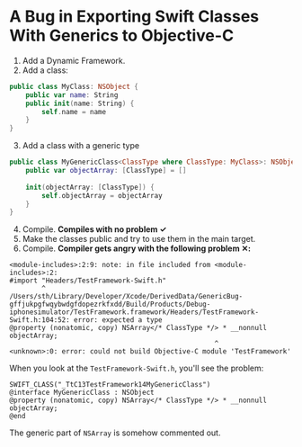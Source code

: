 # A Bug in Exporting Swift Classes With Generics to Objective-C

1. Add a Dynamic Framework. 
2. Add a class:

```swift
public class MyClass: NSObject {
    public var name: String
    public init(name: String) {
        self.name = name
    }
}
```

3. Add a class with a generic type

```swift
public class MyGenericClass<ClassType where ClassType: MyClass>: NSObject {
    public var objectArray: [ClassType] = []
    
    init(objectArray: [ClassType]) {
        self.objectArray = objectArray
    }
}
```

4. Compile. **Compiles with no problem ✓** 
5. Make the classes public and try to use them in the main target.
6. Compile. **Compiler gets angry with the following problem ✕:**

```
<module-includes>:2:9: note: in file included from <module-includes>:2:
#import "Headers/TestFramework-Swift.h"
        ^
/Users/sth/Library/Developer/Xcode/DerivedData/GenericBug-gffjukpgfwqybwdgfdopezrkfxdd/Build/Products/Debug-iphonesimulator/TestFramework.framework/Headers/TestFramework-Swift.h:104:52: error: expected a type
@property (nonatomic, copy) NSArray</* ClassType */> * __nonnull objectArray;
                                                   ^
<unknown>:0: error: could not build Objective-C module 'TestFramework'
```

When you look at the `TestFramework-Swift.h`, you'll see the problem:

``` objc
SWIFT_CLASS("_TtC13TestFramework14MyGenericClass")
@interface MyGenericClass : NSObject
@property (nonatomic, copy) NSArray</* ClassType */> * __nonnull objectArray;
@end
```

The generic part of `NSArray` is somehow commented out.